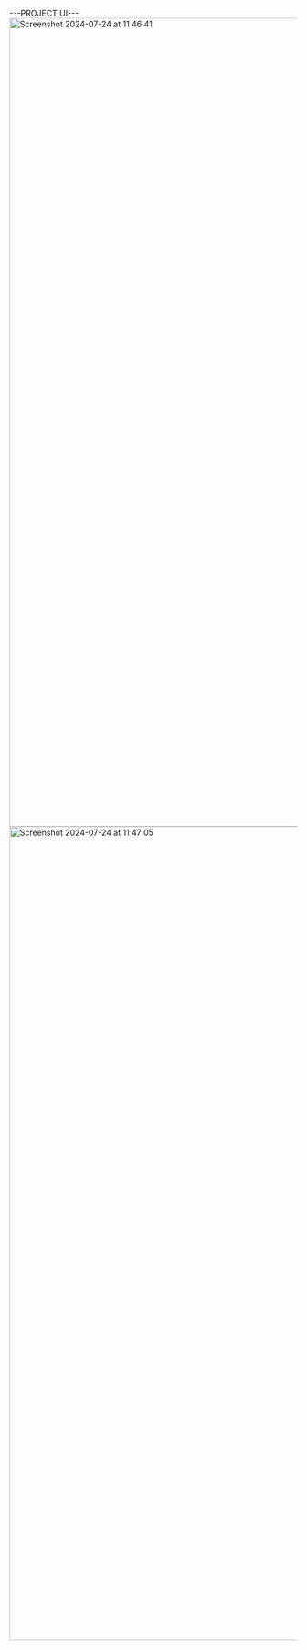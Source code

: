 ---PROJECT UI---
<img width="1416" alt="Screenshot 2024-07-24 at 11 46 41" src="https://github.com/user-attachments/assets/0a4ebb6c-c25b-406e-86d3-d34c1e7a5789">
<br>
<img width="1425" alt="Screenshot 2024-07-24 at 11 47 05" src="https://github.com/user-attachments/assets/da441bab-bd8c-4e29-b41a-00b494391524">
